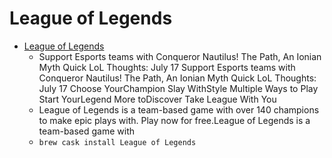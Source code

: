 # League of Legends
- [League of Legends](https://eune.leagueoflegends.com/en/)
  -  Support Esports teams with Conqueror Nautilus! The Path, An Ionian Myth Quick LoL Thoughts: July 17 Support Esports teams with Conqueror Nautilus! The Path, An Ionian Myth Quick LoL Thoughts: July 17 Choose YourChampion Slay WithStyle Multiple Ways to Play Start YourLegend More toDiscover Take League With You
  - League of Legends is a team-based game with over 140 champions to make epic plays with. Play now for free.League of Legends is a team-based game with
  - `brew cask install League of Legends`
